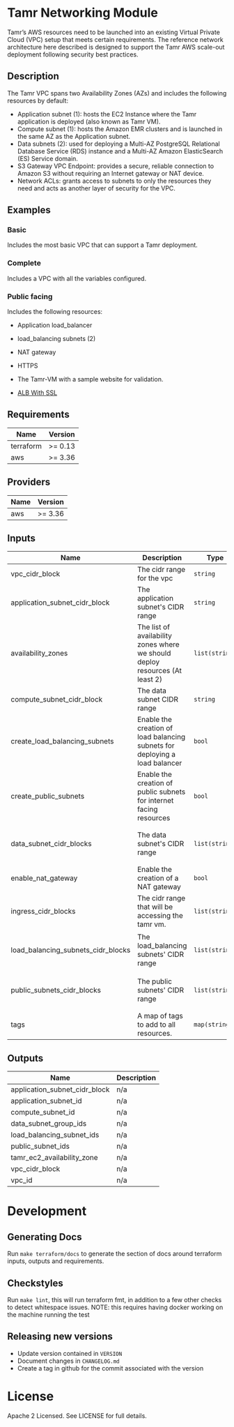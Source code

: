 # Tamr Networking Module
Tamr’s AWS resources need to be launched into an existing Virtual Private Cloud (VPC) setup that meets certain requirements. The reference network architecture here described is designed to support the Tamr AWS scale-out deployment following security best practices.

## Description
The Tamr VPC spans two Availability Zones (AZs) and includes the following resources by default:
- Application subnet (1): hosts the EC2 Instance where the Tamr application is deployed (also known as Tamr VM).
- Compute subnet (1): hosts the Amazon EMR clusters and is launched in the same AZ as the Application subnet.
- Data subnets (2): used for deploying a Multi-AZ PostgreSQL Relational Database Service (RDS) instance and a Multi-AZ Amazon ElasticSearch (ES) Service domain.
- S3 Gateway VPC Endpoint: provides a secure, reliable connection to Amazon S3 without requiring an Internet gateway or NAT device.
- Network ACLs: grants access to subnets to only the resources they need and acts as another layer of security for the VPC.

## Examples
### Basic
Includes the most basic VPC that can support a Tamr deployment.
### Complete
Includes a VPC with all the variables configured.

### Public facing
Includes the following resources:
- Application load_balancer
- load_balancing subnets (2)
- NAT gateway
- HTTPS
- The Tamr-VM with a sample website for validation.

- [ALB With SSL](./examples/ssl-alb)
<!-- BEGINNING OF PRE-COMMIT-TERRAFORM DOCS HOOK -->
## Requirements

| Name | Version |
|------|---------|
| terraform | >= 0.13 |
| aws | >= 3.36 |

## Providers

| Name | Version |
|------|---------|
| aws | >= 3.36 |

## Inputs

| Name | Description | Type | Default | Required |
|------|-------------|------|---------|:--------:|
| vpc\_cidr\_block | The cidr range for the vpc | `string` | n/a | yes |
| application\_subnet\_cidr\_block | The application subnet's CIDR range | `string` | `"10.0.0.0/24"` | no |
| availability\_zones | The list of availability zones where we should deploy resources (At least 2) | `list(string)` | `[]` | no |
| compute\_subnet\_cidr\_block | The data subnet CIDR range | `string` | `"10.0.1.0/24"` | no |
| create\_load\_balancing\_subnets | Enable the creation of load balancing subnets for deploying a load balancer | `bool` | `false` | no |
| create\_public\_subnets | Enable the creation of public subnets for internet facing resources | `bool` | `false` | no |
| data\_subnet\_cidr\_blocks | The data subnet's CIDR range | `list(string)` | <pre>[<br>  "10.0.2.0/24",<br>  "10.0.3.0/24"<br>]</pre> | no |
| enable\_nat\_gateway | Enable the creation of a NAT gateway | `bool` | `false` | no |
| ingress\_cidr\_blocks | The cidr range that will be accessing the tamr vm. | `list(string)` | <pre>[<br>  "0.0.0.0/0"<br>]</pre> | no |
| load\_balancing\_subnets\_cidr\_blocks | The load\_balancing subnets' CIDR range | `list(string)` | <pre>[<br>  "10.0.4.0/24",<br>  "10.0.5.0/24"<br>]</pre> | no |
| public\_subnets\_cidr\_blocks | The public subnets' CIDR range | `list(string)` | <pre>[<br>  "10.0.100.0/24",<br>  "10.0.101.0/24"<br>]</pre> | no |
| tags | A map of tags to add to all resources. | `map(string)` | `{}` | no |

## Outputs

| Name | Description |
|------|-------------|
| application\_subnet\_cidr\_block | n/a |
| application\_subnet\_id | n/a |
| compute\_subnet\_id | n/a |
| data\_subnet\_group\_ids | n/a |
| load\_balancing\_subnet\_ids | n/a |
| public\_subnet\_ids | n/a |
| tamr\_ec2\_availability\_zone | n/a |
| vpc\_cidr\_block | n/a |
| vpc\_id | n/a |

<!-- END OF PRE-COMMIT-TERRAFORM DOCS HOOK -->

# Development
## Generating Docs
Run `make terraform/docs` to generate the section of docs around terraform inputs, outputs and requirements.

## Checkstyles
Run `make lint`, this will run terraform fmt, in addition to a few other checks to detect whitespace issues.
NOTE: this requires having docker working on the machine running the test

## Releasing new versions
* Update version contained in `VERSION`
* Document changes in `CHANGELOG.md`
* Create a tag in github for the commit associated with the version

# License
Apache 2 Licensed. See LICENSE for full details.
